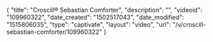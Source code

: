 {
    "title": "Croscill&reg; Sebastian Comforter",
    "description": "",
    "videoid": "109960322",
    "date_created": "1502517043",
    "date_modified": "1515806035",
    "type": "captivate",
    "layout": "video",
    "url": "\/v\/croscill-sebastian-comforter\/109960322"
}